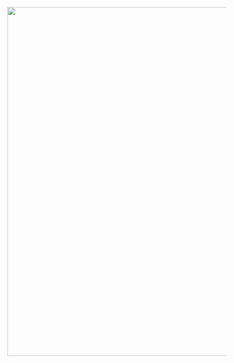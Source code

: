 <p align="center">
  <img src="https://raw.githubusercontent.com/robiot/robiot/main/smol-blue.gif" width="800px" />
</p>

